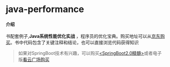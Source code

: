 # java-performance

#### 介绍
书配套例子,**Java系统性能优化实战** ，程序员的优化宝典。购买地址可以从[京东购买](https://item.jd.com/12742086.html)。书中代码包含了关键注释和结论，也可以直接浏览代码获得知识

> 如果对SpringBoot技术有兴趣，可以购买[<SpringBoot2.0精髓>](https://item.jd.com/12214143.html)或者电子版[看云广场购买](https://www.kancloud.cn/xiandafu/springboot2-in-practice/)

